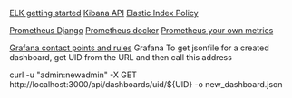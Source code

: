 [ELK getting started](https://www.elastic.co/blog/getting-started-with-the-elastic-stack-and-docker-compose/)
[Kibana API](https://www.elastic.co/guide/en/kibana/current/saved-objects-api.html)
[Elastic Index Policy](https://www.elastic.co/guide/en/elasticsearch/reference/current/index-lifecycle-management.html)

[Prometheus Django](https://github.com/korfuri/django-prometheus)
[Prometheus docker](https://docs.docker.com/config/daemon/prometheus/)
[Prometheus your own metrics](https://www.monterail.com/blog/prometheus-custom-metrics)


[Grafana contact points and rules](https://grafana.com/docs/grafana/latest/developers/http_api/alerting_provisioning/)
Grafana
To get jsonfile for a created dashboard, get UID from the URL and then call this address

curl -u "admin:newadmin" -X GET http://localhost:3000/api/dashboards/uid/${UID} -o new_dashboard.json